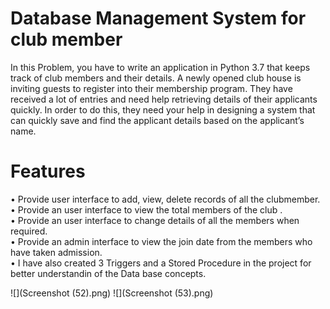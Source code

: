 # Database Management System for club member
In this Problem, you have to write an application in Python 3.7 that keeps track of club members and their 
details. A newly opened club house is inviting guests to register into their membership program.
They have received a lot of entries and need help retrieving details of their applicants quickly. 
In order to do this, they need your help in designing a system that can quickly save and find the applicant details based on the applicant’s name.

Features
========
• Provide user interface to add, view, delete records of all the clubmember.<br> 
• Provide an user interface to view the total members of the club .<br> 
• Provide an user interface to change details of all the members when required. <br>
• Provide an admin interface to view the join date from the members who have taken admission.<br>
• I have also created 3 Triggers and a Stored Procedure in the project for better understandin of the Data base concepts. <br>

![](Screenshot (52).png)
![](Screenshot (53).png)
